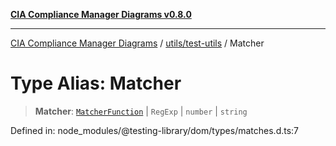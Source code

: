[**CIA Compliance Manager Diagrams v0.8.0**](../../../README.md)

***

[CIA Compliance Manager Diagrams](../../../modules.md) / [utils/test-utils](../README.md) / Matcher

# Type Alias: Matcher

> **Matcher**: [`MatcherFunction`](MatcherFunction.md) \| `RegExp` \| `number` \| `string`

Defined in: node\_modules/@testing-library/dom/types/matches.d.ts:7

